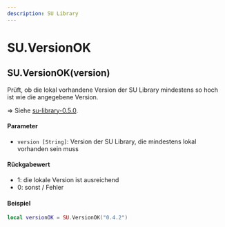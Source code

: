 ```yaml
---
description: SU Library
---
```


# SU.VersionOK

## SU.VersionOK(version)

Prüft, ob die lokal vorhandene Version der SU Library mindestens so hoch ist wie die angegebene Version.

⇒ Siehe [su-library-0.5.0](../tutorials/su-library-0.5.0/ "mention").

#### Parameter

* `version [String]`: Version der SU Library, die mindestens lokal vorhanden sein muss

#### Rückgabewert

* 1: die lokale Version ist ausreichend
* 0: sonst / Fehler

#### Beispiel

```lua
local versionOK = SU.VersionOK("0.4.2")
```
